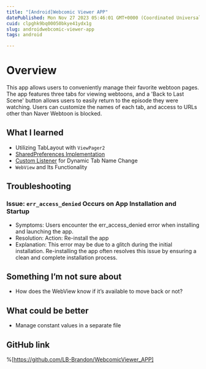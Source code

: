 ```yaml
---
title: "[Android]Webcomic Viewer APP"
datePublished: Mon Nov 27 2023 05:46:01 GMT+0000 (Coordinated Universal Time)
cuid: clpghk9bq00050bkye41ydx1g
slug: androidwebcomic-viewer-app
tags: android

---
```


# Overview
This app allows users to conveniently manage their favorite webtoon pages. The app features three tabs for viewing webtoons, and a 'Back to Last Scene' button allows users to easily return to the episode they were watching. Users can customize the names of each tab, and access to URLs other than Naver Webtoon is blocked.

## What I learned
- Utilizing TabLayout with `ViewPager2`
- <u>SharedPreferences Implementation</u>
- <u>Custom Listener</u> for Dynamic Tab Name Change
- `WebView` and Its Functionality

## Troubleshooting
### Issue: `err_access_denied` Occurs on App Installation and Startup
- Symptoms: Users encounter the err_access_denied error when installing and launching the app.
- Resolution:
Action: Re-install the app
- Explanation: This error may be due to a glitch during the initial installation. Re-installing the app often resolves this issue by ensuring a clean and complete installation process.

## Something I’m not sure about
- How does the WebView know if it’s available to move back or not?

## What could be better
- Manage constant values in a separate file

##  GitHub link
%[https://github.com/LB-Brandon/WebcomicViewer_APP]
